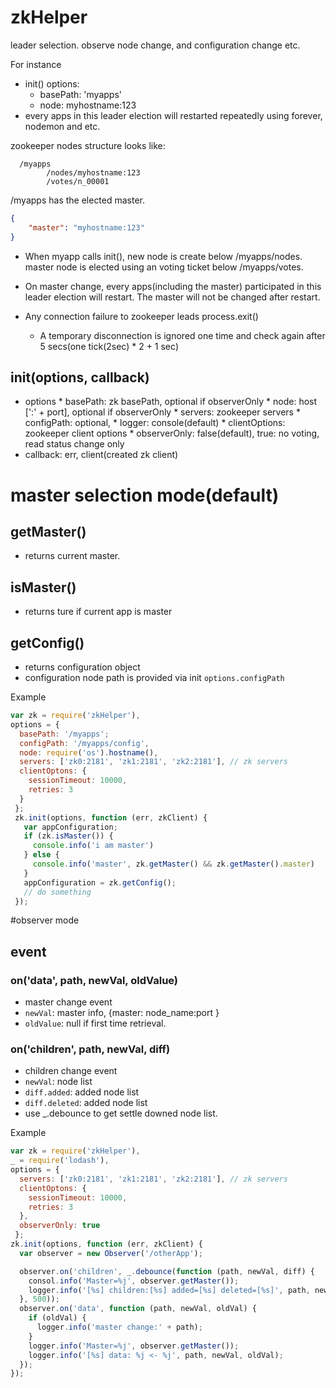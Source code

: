 zkHelper
========

leader selection. observe node change, and configuration change etc.

For instance  
   - init() options:
     - basePath: 'myapps'
     - node: myhostname:123
   - every apps in this leader election will restarted repeatedly
   using forever, nodemon and etc.

zookeeper nodes structure looks like:
```
  /myapps
        /nodes/myhostname:123
        /votes/n_00001
```  

/myapps has the elected master.
```json
{
    "master": "myhostname:123"
}
```  

 - When myapp calls init(), new node is create below /myapps/nodes. master node is elected
 using an voting ticket below /myapps/votes.

 - On master change, every apps(including the master) participated in this leader
 election will restart.
 The master will not be changed after restart.

 - Any connection failure to zookeeper leads process.exit()
   - A temporary disconnection is ignored one time and check
   again after 5 secs(one tick(2sec) * 2 + 1 sec)


## init(options, callback)
   *  options
     *  basePath: zk basePath, optional if observerOnly
     *  node: host [':' + port], optional if observerOnly
     *  servers: zookeeper servers
     *  configPath: optional,
     *  logger: console(default)
     *  clientOptions: zookeeper client options
     *  observerOnly: false(default), true: no voting, read status change only
   * callback: err, client(created zk client)

# master selection mode(default)

## getMaster()
  * returns current master.

## isMaster()
  * returns ture if current app is master

## getConfig()  
  * returns configuration object
  * configuration node path is provided via init ```options.configPath```

Example

```javascript
var zk = require('zkHelper'),
options = {
  basePath: '/myapps';
  configPath: '/myapps/config',
  node: require('os').hostname(),
  servers: ['zk0:2181', 'zk1:2181', 'zk2:2181'], // zk servers
  clientOptons: {
    sessionTimeout: 10000,
    retries: 3
  }
 };
 zk.init(options, function (err, zkClient) {
   var appConfiguration;
   if (zk.isMaster()) {
     console.info('i am master')
   } else {
     console.info('master', zk.getMaster() && zk.getMaster().master)
   }
   appConfiguration = zk.getConfig();
   // do something
 });
```

#observer mode

## event
### on('data', path, newVal, oldValue)
 - master change event
 - ```newVal```: master info, {master: node_name:port }
 - ```oldValue```: null if first time retrieval.

### on('children', path, newVal, diff)
 - children change event
 - ```newVal```: node list
 - ```diff.added```: added node list
 - ```diff.deleted```: added node list
 - use _.debounce to get settle downed node list.

Example

```javascript
var zk = require('zkHelper'),
_ = require('lodash'),
options = {
  servers: ['zk0:2181', 'zk1:2181', 'zk2:2181'], // zk servers
  clientOptons: {
    sessionTimeout: 10000,
    retries: 3
  },
  observerOnly: true
 };
zk.init(options, function (err, zkClient) {
  var observer = new Observer('/otherApp');

  observer.on('children', _.debounce(function (path, newVal, diff) {
    consol.info('Master=%j', observer.getMaster());
    logger.info('[%s] children:[%s] added=[%s] deleted=[%s]', path, newVal, diff.added, diff.deleted);
  }, 500));
  observer.on('data', function (path, newVal, oldVal) {
    if (oldVal) {
      logger.info('master change:' + path);
    }
    logger.info('Master=%j', observer.getMaster());
    logger.info('[%s] data: %j <- %j', path, newVal, oldVal);
  });
});
```
